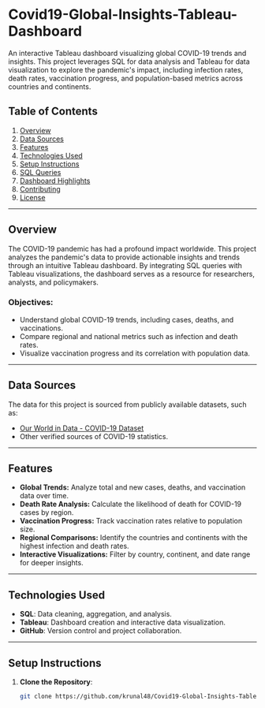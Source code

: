 # Covid19-Global-Insights-Tableau-Dashboard

An interactive Tableau dashboard visualizing global COVID-19 trends and insights. This project leverages SQL for data analysis and Tableau for data visualization to explore the pandemic's impact, including infection rates, death rates, vaccination progress, and population-based metrics across countries and continents.

## Table of Contents

1. [Overview](#overview)
2. [Data Sources](#data-sources)
3. [Features](#features)
4. [Technologies Used](#technologies-used)
5. [Setup Instructions](#setup-instructions)
6. [SQL Queries](#sql-queries)
7. [Dashboard Highlights](#dashboard-highlights)
8. [Contributing](#contributing)
9. [License](#license)

---

## Overview

The COVID-19 pandemic has had a profound impact worldwide. This project analyzes the pandemic's data to provide actionable insights and trends through an intuitive Tableau dashboard. By integrating SQL queries with Tableau visualizations, the dashboard serves as a resource for researchers, analysts, and policymakers.

### Objectives:
- Understand global COVID-19 trends, including cases, deaths, and vaccinations.
- Compare regional and national metrics such as infection and death rates.
- Visualize vaccination progress and its correlation with population data.

---

## Data Sources

The data for this project is sourced from publicly available datasets, such as:
- [Our World in Data - COVID-19 Dataset](https://ourworldindata.org/covid-19-data)
- Other verified sources of COVID-19 statistics.

---

## Features

- **Global Trends:** Analyze total and new cases, deaths, and vaccination data over time.
- **Death Rate Analysis:** Calculate the likelihood of death for COVID-19 cases by region.
- **Vaccination Progress:** Track vaccination rates relative to population size.
- **Regional Comparisons:** Identify the countries and continents with the highest infection and death rates.
- **Interactive Visualizations:** Filter by country, continent, and date range for deeper insights.

---

## Technologies Used

- **SQL**: Data cleaning, aggregation, and analysis.
- **Tableau**: Dashboard creation and interactive data visualization.
- **GitHub**: Version control and project collaboration.

---

## Setup Instructions

1. **Clone the Repository**:
   ```bash
   git clone https://github.com/krunal48/Covid19-Global-Insights-Tableau-Dashboard.git
